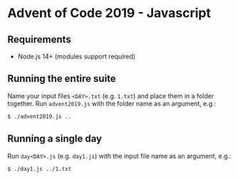 # Advent of Code 2019 - Javascript

## Requirements

* Node.js 14+ (modules support required)

## Running the entire suite

Name your input files `<DAY>.txt` (e.g. `1.txt`) and place them in a folder together. Run `advent2019.js` with the folder name as an argument, e.g.:

```sh
$ ./advent2019.js ..
```

## Running a single day

Run `day<DAY>.js` (e.g. `day1.js`) with the input file name as an argument, e.g.:

```sh
$ ./day1.js ../1.txt
```